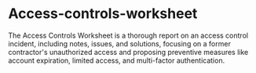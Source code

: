 # Access-controls-worksheet
The Access Controls Worksheet is a thorough report on an access control incident, including notes, issues, and solutions, focusing on a former contractor's unauthorized access and proposing preventive measures like account expiration, limited access, and multi-factor authentication.
